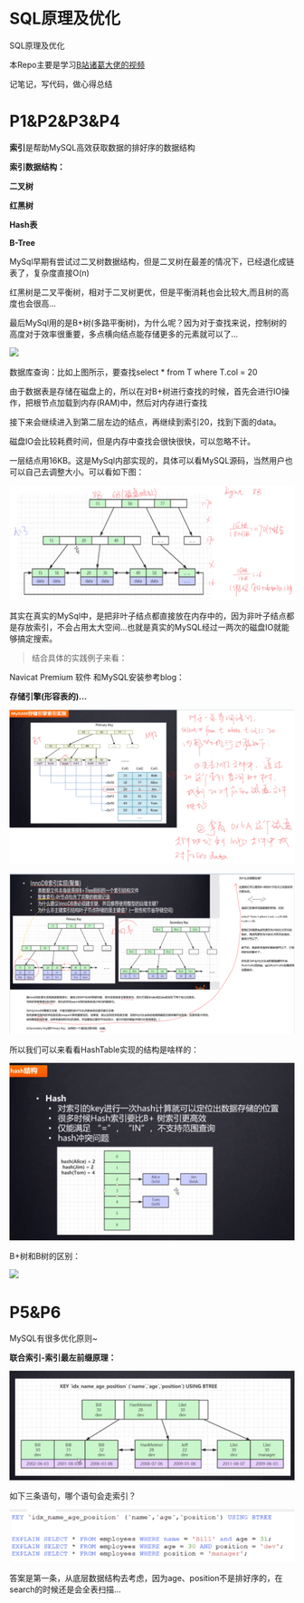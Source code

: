# SQL原理及优化

SQL原理及优化

本Repo主要是学习[B站诸葛大佬的视频](https://www.bilibili.com/video/BV1xh411Z79d?from=search&seid=13825300358552977702)

记笔记，写代码，做心得总结

# P1&P2&P3&P4 

**索引**是帮助MySQL高效获取数据的排好序的数据结构

**索引数据结构：**

**二叉树**

**红黑树**

**Hash表**

**B-Tree**

[](https://www.cs.usfca.edu/~galles/visualization/Algorithms.html)

MySql早期有尝试过二叉树数据结构，但是二叉树在最差的情况下，已经退化成链表了，复杂度直接O(n)

红黑树是二叉平衡树，相对于二叉树更优，但是平衡消耗也会比较大,而且树的高度也会很高...

最后MySql用的是B+树(多路平衡树)，为什么呢？因为对于查找来说，控制树的高度对于效率很重要，多点横向结点能存储更多的元素就可以了...

![](imgs/B+树.png)

数据库查询：比如上图所示，要查找select \* from T where T.col = 20

由于数据表是存储在磁盘上的，所以在对B+树进行查找的时候，首先会进行IO操作，把根节点加载到内存(RAM)中，然后对内存进行查找

接下来会继续进入到第二层左边的结点，再继续到索引20，找到下面的data。

磁盘IO会比较耗费时间，但是内存中查找会很快很快，可以忽略不计。

一层结点用16KB。这是MySql内部实现的，具体可以看MySQL源码，当然用户也可以自己去调整大小。可以看如下图：

![](imgs/16KB.png)

其实在真实的MySql中，是把非叶子结点都直接放在内存中的，因为非叶子结点都是存放索引，不会占用太大空间...也就是真实的MySQL经过一两次的磁盘IO就能够搞定搜索。

>结合具体的实践例子来看：

Navicat Premium 软件 和MySQL安装参考blog：[](https://blog.csdn.net/ruthywei/article/details/78433074)

**存储引擎(形容表的)...**

![](imgs/MyISAM存储引擎.png)

![](imgs/InnoDB存储引擎.png)

所以我们可以来看看HashTable实现的结构是啥样的：

![](imgs/hashTable.png)

B+树和B树的区别：

![](imgs/B树.png)

# P5&P6

MySQL有很多优化原则~

**联合索引-索引最左前缀原理：**

![](imgs/联合索引最左前缀.png)

如下三条语句，哪个语句会走索引？

![](imgs/联合索引查询.png)

答案是第一条，从底层数据结构去考虑，因为age、position不是排好序的，在search的时候还是会全表扫描...

























